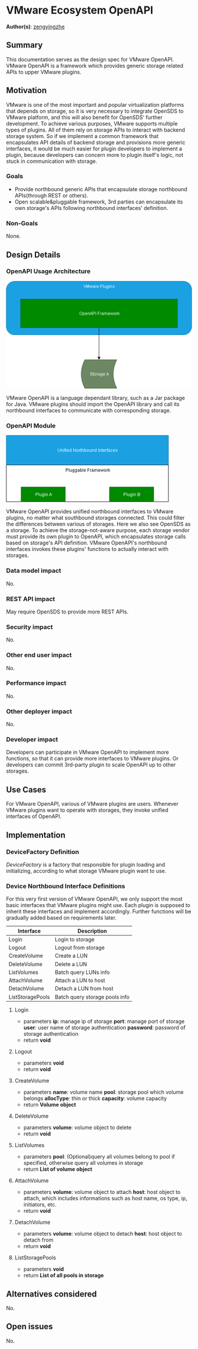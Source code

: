 # VMware Ecosystem OpenAPI

**Author(s)**: [zengyingzhe](https://github.com/zengyingzhe)

## Summary

This documentation serves as the design spec for VMware OpenAPI.
VMware OpenAPI is a framework which provides generic storage related APIs to upper VMware plugins.

## Motivation

VMware is one of the most important and popular virtualization platforms that depends on storage, so it is very necessary to integrate OpenSDS to VMware platform, and this will also benefit for OpenSDS' further development.
To achieve various purposes, VMware supports multiple types of plugins. All of them rely on storage APIs to interact with backend storage system.
So if we implement a common framework that encapsulates API details of backend storage and provisions more generic interfaces, it would be much easier for plugin developers to implement a plugin, because developers can concern more to plugin itself's logic, not stuck in communication with storage.

### Goals

* Provide northbound generic APIs that encapsulate storage northbound APIs(through REST or others).
* Open scalable&pluggable framework, 3rd parties can encapsulate its own storage's APIs following northbound interfaces' definition.

### Non-Goals

None.

## Design Details

### OpenAPI Usage Architecture

![](media/OpenAPI_Usage_Architecture.png)

VMware OpenAPI is a language dependant library, such as a Jar package for Java.
VMware plugins should import the OpenAPI library and call its northbound interfaces to communicate with corresponding storage.

### OpenAPI Module

![](media/OpenAPI_Module.png)

VMware OpenAPI provides unified northbound interfaces to VMware plugins, no matter what southbound storages connected.
This could filter the differences between various of storages. Here we also see OpenSDS as a storage.
To achieve the storage-not-aware purpose, each storage vendor must provide its own plugin to OpenAPI, which encapsulates storage calls based on storage's API definition.
VMware OpenAPI's northbound interfaces invokes these plugins' functions to actually interact with storages.

### Data model impact

No.

### REST API impact

May require OpenSDS to provide more REST APIs.

### Security impact

No.

### Other end user impact

No.

### Performance impact

No.

### Other deployer impact

No.

### Developer impact

Developers can participate in VMware OpenAPI to implement more functions, so that it can provide more interfaces to VMware plugins.
Or developers can commit 3rd-party plugin to scale OpenAPI up to other storages.

## Use Cases

For VMware OpenAPI, various of VMware plugins are users.
Whenever VMware plugins want to operate with storages, they invoke unified interfaces of OpenAPI.

## Implementation

### DeviceFactory Definition

*DeviceFactory* is a factory that responsible for plugin loading and initializing, according to what storage VMware plugin want to use.

### Device Northbound Interface Definitions

For this very first version of VMware OpenAPI, we only support the most basic interfaces that VMware plugins might use.
Each plugin is supposed to inherit these interfaces and implement accordingly.
Further functions will be gradually added based on requirements later.

| Interface | Description |
|--|--|
| Login | Login to storage |
| Logout | Logout from storage |
| CreateVolume | Create a LUN |
| DeleteVolume | Delete a LUN |
| ListVolumes | Batch query LUNs info |
| AttachVolume | Attach a LUN to host |
| DetachVolume | Detach a LUN from host |
| ListStoragePools | Batch query storage pools info |

1. Login
   - parameters
     **ip**: manage ip of storage
	 **port**: manage port of storage
	 **user**: user name of storage authentication
	 **password**: password of storage authentication
   - return
     **void**

2. Logout
   - parameters
     **void**
   - return
     **void**

3. CreateVolume
   - parameters
     **name**: volume name
	 **pool**: storage pool which volume belongs
	 **allocType**: thin or thick
	 **capacity**: volume capacity
   - return
     **Volume object**

4. DeleteVolume
   - parameters
     **volume**: volume object to delete
   - return
     **void**

5. ListVolumes
   - parameters
     **pool**: (Optional)query all volumes belong to pool if specified, otherwise query all volumes in storage
   - return
     **List of volume object**

6. AttachVolume
   - parameters
     **volume**: volume object to attach
	 **host**: host object to attach, which includes informations such as host name, os type, ip, initiators, etc.
   - return
     **void**

7. DetachVolume
   - parameters
     **volume**: volume object to detach
	 **host**: host object to detach from
   - return
     **void**

8. ListStoragePools
   - parameters
     **void**
   - return
     **List of all pools in storage**

## Alternatives considered

No.

## Open issues

No.